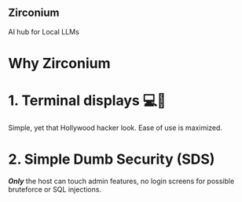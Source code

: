 ## Zirconium
AI hub for Local LLMs
# Why Zirconium

# 1. Terminal displays 💻👾
Simple, yet that Hollywood hacker look.
Ease of use is maximized.

# 2. Simple Dumb Security (SDS)
***Only*** the host can touch admin features, no login screens for possible bruteforce or SQL injections.

